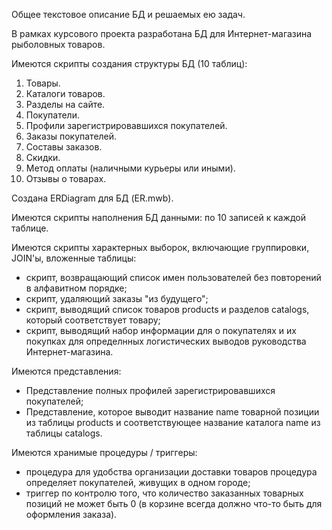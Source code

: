 Общее текстовое описание БД и решаемых ею задач. 

В рамках курсового проекта разработана БД для Интернет-магазина рыболовных товаров. 

Имеются скрипты создания структуры БД (10 таблиц): 
1. Товары. 
2. Каталоги товаров. 
3. Разделы на сайте. 
4. Покупатели. 
5. Профили зарегистрировавшихся покупателей. 
6. Заказы покупателей. 
7. Составы заказов. 
8. Скидки. 
9. Метод оплаты (наличными курьеры или иными).
10. Отзывы о товарах.

Создана ERDiagram для БД (ER.mwb). 

Имеются скрипты наполнения БД данными: по 10 записей к каждой таблице. 

Имеются скрипты характерных выборок, включающие группировки, JOIN'ы, вложенные таблицы: 
- скрипт, возвращающий список имен пользователей без повторений в алфавитном порядке; 
- скрипт, удаляющий заказы "из будущего"; 
- скрипт, выводящий список товаров products и разделов catalogs, который соответствует товару; 
- скрипт, выводящий набор информации для о покупателях и их покупках для определнных логистических выводов руководства Интернет-магазина. 

Имеются представления:
- Представление полных профилей зарегистрировавшихся покупателей; 
- Представление, которое выводит название name товарной позиции из таблицы products и соответствующее название каталога name из таблицы catalogs. 

Имеются хранимые процедуры / триггеры: 
- процедура для удобства организации доставки товаров процедура определяет покупателей, живущих в одном городе; 
- триггер по контролю того, что количество заказанных товарных позиций не может быть 0 (в корзине всегда должно что-то быть для оформления заказа). 
